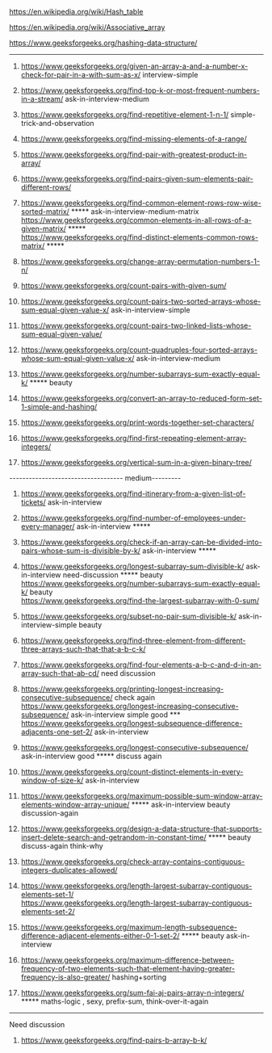 https://en.wikipedia.org/wiki/Hash_table

https://en.wikipedia.org/wiki/Associative_array

https://www.geeksforgeeks.org/hashing-data-structure/


------------------------------------------------------------------------------------------------------------

1) https://www.geeksforgeeks.org/given-an-array-a-and-a-number-x-check-for-pair-in-a-with-sum-as-x/ interview-simple

2) https://www.geeksforgeeks.org/find-top-k-or-most-frequent-numbers-in-a-stream/ ask-in-interview-medium

3) https://www.geeksforgeeks.org/find-repetitive-element-1-n-1/ simple-trick-and-observation

4) https://www.geeksforgeeks.org/find-missing-elements-of-a-range/

5) https://www.geeksforgeeks.org/find-pair-with-greatest-product-in-array/

6) https://www.geeksforgeeks.org/find-pairs-given-sum-elements-pair-different-rows/

7) https://www.geeksforgeeks.org/find-common-element-rows-row-wise-sorted-matrix/ *****  ask-in-interview-medium-matrix\
https://www.geeksforgeeks.org/common-elements-in-all-rows-of-a-given-matrix/ ***** \
https://www.geeksforgeeks.org/find-distinct-elements-common-rows-matrix/ *****

8) https://www.geeksforgeeks.org/change-array-permutation-numbers-1-n/

9) https://www.geeksforgeeks.org/count-pairs-with-given-sum/

10) https://www.geeksforgeeks.org/count-pairs-two-sorted-arrays-whose-sum-equal-given-value-x/ ask-in-interview-simple

11) https://www.geeksforgeeks.org/count-pairs-two-linked-lists-whose-sum-equal-given-value/

12) https://www.geeksforgeeks.org/count-quadruples-four-sorted-arrays-whose-sum-equal-given-value-x/ ask-in-interview-medium

13) https://www.geeksforgeeks.org/number-subarrays-sum-exactly-equal-k/ ***** beauty

14) https://www.geeksforgeeks.org/convert-an-array-to-reduced-form-set-1-simple-and-hashing/

15) https://www.geeksforgeeks.org/print-words-together-set-characters/

16) https://www.geeksforgeeks.org/find-first-repeating-element-array-integers/

17) https://www.geeksforgeeks.org/vertical-sum-in-a-given-binary-tree/


----------------------------------- medium---------

1) https://www.geeksforgeeks.org/find-itinerary-from-a-given-list-of-tickets/ ask-in-interview

2) https://www.geeksforgeeks.org/find-number-of-employees-under-every-manager/ ask-in-interview *****

3) https://www.geeksforgeeks.org/check-if-an-array-can-be-divided-into-pairs-whose-sum-is-divisible-by-k/ ask-in-interview *****

4) https://www.geeksforgeeks.org/longest-subarray-sum-divisible-k/ ask-in-interview need-discussion ***** beauty
https://www.geeksforgeeks.org/number-subarrays-sum-exactly-equal-k/ beauty \
https://www.geeksforgeeks.org/find-the-largest-subarray-with-0-sum/

5) https://www.geeksforgeeks.org/subset-no-pair-sum-divisible-k/ ask-in-interview-simple beauty

6) https://www.geeksforgeeks.org/find-three-element-from-different-three-arrays-such-that-that-a-b-c-k/

7) https://www.geeksforgeeks.org/find-four-elements-a-b-c-and-d-in-an-array-such-that-ab-cd/ need discussion

8) https://www.geeksforgeeks.org/printing-longest-increasing-consecutive-subsequence/ check again \
https://www.geeksforgeeks.org/longest-increasing-consecutive-subsequence/ ask-in-interview simple good *** \
https://www.geeksforgeeks.org/longest-subsequence-difference-adjacents-one-set-2/ ask-in-interview

9) https://www.geeksforgeeks.org/longest-consecutive-subsequence/ ask-in-interview good ***** discuss again

10) https://www.geeksforgeeks.org/count-distinct-elements-in-every-window-of-size-k/ ask-in-interview

11) https://www.geeksforgeeks.org/maximum-possible-sum-window-array-elements-window-array-unique/ ***** ask-in-interview
beauty discussion-again

12) https://www.geeksforgeeks.org/design-a-data-structure-that-supports-insert-delete-search-and-getrandom-in-constant-time/
***** beauty discuss-again think-why

13) https://www.geeksforgeeks.org/check-array-contains-contiguous-integers-duplicates-allowed/

14) https://www.geeksforgeeks.org/length-largest-subarray-contiguous-elements-set-1/ \
https://www.geeksforgeeks.org/length-largest-subarray-contiguous-elements-set-2/

15) https://www.geeksforgeeks.org/maximum-length-subsequence-difference-adjacent-elements-either-0-1-set-2/ ***** beauty ask-in-interview

16) https://www.geeksforgeeks.org/maximum-difference-between-frequency-of-two-elements-such-that-element-having-greater-frequency-is-also-greater/ hashing+sorting

17) https://www.geeksforgeeks.org/sum-fai-aj-pairs-array-n-integers/ ***** maths-logic , sexy, prefix-sum, think-over-it-again

--------------------------------------------------------------------------------------------------------------

Need discussion

1) https://www.geeksforgeeks.org/find-pairs-b-array-b-k/

